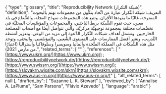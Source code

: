 {
    "type": "glossary",
    "title": "Reproducibility Network (شبكة التكرار)",
    "definition": "التعريف: شبكة التِّكرار عبارة عن اتِّحاد يتكَّون من مجموعات تهتم بالبحوث المفتوحة، غالبًا ما يقودها الأقران. وتتبع هذه المجموعات نموذج العجلة، والشُّعاع في بلد معين، حيث تقوم الشَّبكة بربط الباحثين، والمجموعات والمؤسَّسات المحليَّة في تخصُّصات مختلفة بمجموعة توجيهيَّة مركزيَّة، والتي تتواصل أيضًا مع أصحاب المصلحة الخارجيين.  وتشمل أهداف شبكات التِّكرار الدَّعوة إلى مزيد من الوعي، وتعزيز أنشطة التَّدريب، ونشر أفضل الممارسات على المستوى الشَّعبي، والمؤسّسي، والبحثي، وتوجد مثل هذه الشَّبكات في المملكة المتَّحدة وألمانيا وسويسرا وسلوفاكيا وأستراليا (اعتبارًا من مارس 2021).",
    "related_terms": [
        ""
    ],
    "references": [
        "[https://www.ukrn.org/](https://www.ukrn.org/) ; [https://reproducibilitynetwork.de/](https://reproducibilitynetwork.de/); [https://www.swissrn.org/](https://www.swissrn.org/); [https://slovakrn.wixsite.com/skrn](https://slovakrn.wixsite.com/skrn); [https://www.aus-rn.org/](https://www.aus-rn.org/)"
    ],
    "alt_related_terms": [
        null
    ],
    "drafted_by": [
        "Suzanne L. K. Stewart"
    ],
    "reviewed_by": [
        "Annalise A. LaPlume",
        "Sam Parsons",
        "Flávio Azevedo"
    ],
    "language": "arabic"
}